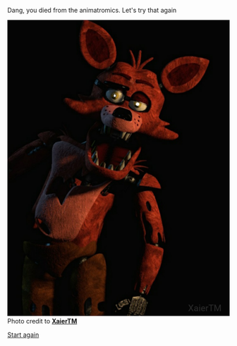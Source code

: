 Dang, you died from the animatromics. Let's try that again

![](fox_jumpscare.png)
Photo credit to [**XaierTM**](https://www.reddit.com/r/fivenightsatfreddys/comments/itxq8u/garrys_mod_foxys_jumpscare_from_fnaf1_model_by/)

[Start again](../start-of-your-shift.md/start.md)
